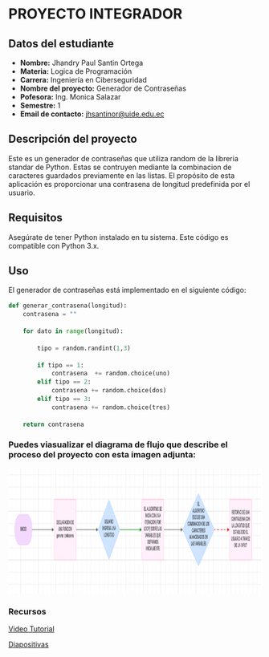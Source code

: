 
# PROYECTO INTEGRADOR

## Datos del estudiante

- **Nombre:** Jhandry Paul Santin Ortega
- **Materia:** Logica de Programación
- **Carrera:** Ingeniería en Ciberseguridad
- **Nombre del proyecto:** Generador de Contraseñas
- **Pofesora:** Ing. Monica Salazar
- **Semestre:** 1
- **Email de contacto:** jhsantinor@uide.edu.ec

## Descripción del proyecto

Este es un generador de contraseñas que utiliza random de la libreria standar de Python. Estas se contruyen mediante la combinacion de caracteres guardados previamente en las listas. El propósito de esta aplicación es proporcionar una contrasena de longitud predefinida por el usuario.

## Requisitos

Asegúrate de tener Python instalado en tu sistema. Este código es compatible con Python 3.x.


## Uso

El generador de contraseñas está implementado en el siguiente código:

```python
def generar_contrasena(longitud): 
    contrasena = "" 

    for dato in range(longitud): 

        tipo = random.randint(1,3) 

        if tipo == 1:
            contrasena  += random.choice(uno)
        elif tipo == 2:
            contrasena += random.choice(dos)
        elif tipo == 3:
            contrasena += random.choice(tres)

    return contrasena
```

### Puedes viasualizar el diagrama de flujo que describe el proceso del proyecto con esta imagen adjunta:

<img src="./imagenes/diagrama.png" alt="diagramafinal" width="900" height="250"/>


### Recursos

[Video Tutorial](https://drive.google.com/file/d/1iQvZ_I34MKF1gbIcRHfQ6ZCWdBdx3QUf/view?usp=sharing)

[Diapositivas](https://docs.google.com/presentation/d/1unF66DqswADhr7izdcS2vBqVx0ZZmPOE/edit?usp=sharing&ouid=107296882825087429798&rtpof=true&sd=true)
